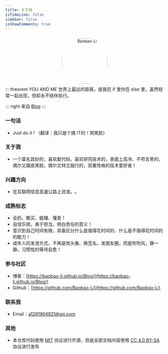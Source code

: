 ```yaml
---
title: 关于我
isTimeLine: false
sidebar: false
isShowComments: true
---
```


<p align="center">
  <img style="border-radius:41%;pointer-events:none;transform: scale(0.9);" :src="$withBase('/logo.jpg')" alt="Baobao-Li" width=160>
</p>
<p align="center" style="margin-top: -15px;">
  <a href="https://baobao-li.github.io/Blog/" class="zi zi_textbook"></a> 
  <a href="" class="zi zi_envelope"></a> 
  <a href="https://github.com/Baobao-Li" class="zi zi_tmGithub"></a>
  <a href="" class="zi zi_tmTwitter"></a>
  <a href="" class="zi zi_tmQq"></a>
</p>

<!-- 时间 -->
<Time></Time>
<!-- 线条 -->
<CanvasNest color="255,0,0" opacity='1'></CanvasNest>

::: theorem YOU AND ME
世界上最远的距离，是我在 if 里你在 else 里，虽然经常一起出现，但却永不结伴执行。

::: right
来自 [Blog](https://baobao-li.github.io/Blog/)
:::


### 一句话

- Just do it !    （翻译：我只是个搞 IT的！哭笑脸）

### 关于我

- 一个莫名其妙的，喜欢敲代码，喜欢研究技术的，表面上高冷、不苟言笑的，偶尔又嬉皮笑脸，偶尔又特立独行的，双重性格的技术爱好者！

### 兴趣方向

- 在互联网信息高速公路上​流浪。​。​

### 成熟标志

- 会扔、敢买、能赚、懂爱！
- 自信乐观，勇于担当，明白责任的意义！
- 意识到自己时间有限，具备区分什么是值得花时间的、什么是不值得花时间的的能力！
- 成年人的发泄方式，不再是改头像、换签名、发朋友圈，而是吹吹风，静一静，习惯性的等待自愈！

### 参与社区

- 博客：[https://baobao-li.github.io/Blog/](https://baobao-li.github.io/Blog/)
- Github：[https://github.com/Baobao-Li](https://github.com/Baobao-Li)

### 联系我

- <i class="zi zi_envelopeBold" zico="黑信封"></i> Email：[a1261964921@qq.com](mailto:a1261964921@qq.com)

### 其他

- 本仓库代码使用 [MIT](https://github.com/SigureMo/notev/blob/master/LICENSE) 协议进行开源，但是全部文档内容使用 [CC 4.0 BY-SA](https://creativecommons.org/licenses/by-sa/4.0/) 协议进行发布




<!-- <script>
export default {
   components: {
    Time: () => import("../components/Time"),
    CanvasNest: () => import("../components/CanvasNest")
  },
};
</script> -->